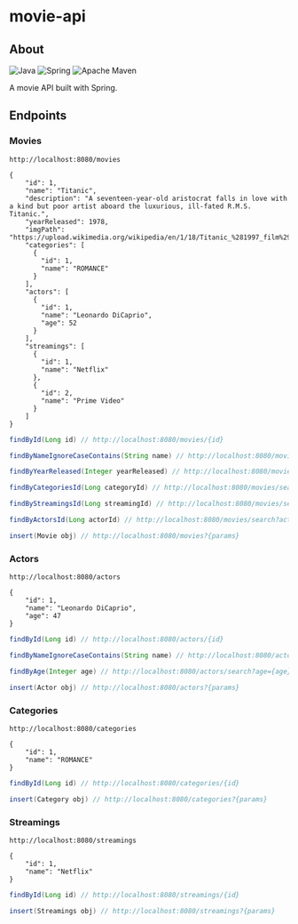 # movie-api

## About
![Java](https://img.shields.io/badge/java-%23ED8B00.svg?style=for-the-badge&logo=openjdk&logoColor=white) ![Spring](https://img.shields.io/badge/spring-%236DB33F.svg?style=for-the-badge&logo=spring&logoColor=white) ![Apache Maven](https://img.shields.io/badge/Apache%20Maven-C71A36?style=for-the-badge&logo=Apache%20Maven&logoColor=white)

A movie API built with Spring.

## Endpoints
### Movies
```
http://localhost:8080/movies
```
```
{
    "id": 1,
    "name": "Titanic",
    "description": "A seventeen-year-old aristocrat falls in love with a kind but poor artist aboard the luxurious, ill-fated R.M.S. Titanic.",
    "yearReleased": 1978,
    "imgPath": "https://upload.wikimedia.org/wikipedia/en/1/18/Titanic_%281997_film%29_poster.png",
    "categories": [
      {
        "id": 1,
        "name": "ROMANCE"
      }
    ],
    "actors": [
      {
        "id": 1,
        "name": "Leonardo DiCaprio",
        "age": 52
      }
    ],
    "streamings": [
      {
        "id": 1,
        "name": "Netflix"
      },
      {
        "id": 2,
        "name": "Prime Video"
      }
    ]
}
```
```Java
findById(Long id) // http://localhost:8080/movies/{id}
```
```Java
findByNameIgnoreCaseContains(String name) // http://localhost:8080/movies/search?name={name}
```
```Java
findByYearReleased(Integer yearReleased) // http://localhost:8080/movies/search?year={yearReleased}
```
```Java
findByCategoriesId(Long categoryId) // http://localhost:8080/movies/search?category={categoryId}
```
```Java
findByStreamingsId(Long streamingId) // http://localhost:8080/movies/search?streaming={streamingId}
```
```Java
findByActorsId(Long actorId) // http://localhost:8080/movies/search?actor={actorId}
```
```Java
insert(Movie obj) // http://localhost:8080/movies?{params}
```
### Actors
```
http://localhost:8080/actors
```
```
{
    "id": 1,
    "name": "Leonardo DiCaprio",
    "age": 47
}
```
```Java
findById(Long id) // http://localhost:8080/actors/{id}
```
```Java
findByNameIgnoreCaseContains(String name) // http://localhost:8080/actors/search?name={name}
```
```Java
findByAge(Integer age) // http://localhost:8080/actors/search?age={age}
```
```Java
insert(Actor obj) // http://localhost:8080/actors?{params}
```
### Categories
```
http://localhost:8080/categories
```
```
{
    "id": 1,
    "name": "ROMANCE"
}
```
```Java
findById(Long id) // http://localhost:8080/categories/{id}
```
```Java
insert(Category obj) // http://localhost:8080/categories?{params}
```
### Streamings
```
http://localhost:8080/streamings
```
```
{
    "id": 1,
    "name": "Netflix"
}
```
```Java
findById(Long id) // http://localhost:8080/streamings/{id}
```
```Java
insert(Streamings obj) // http://localhost:8080/streamings?{params}
```
